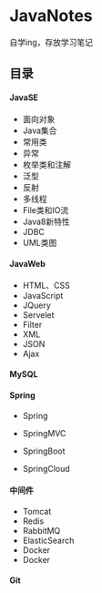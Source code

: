 # JavaNotes
自学ing，存放学习笔记



## 目录

#### JavaSE

- 面向对象
- Java集合
- 常用类
- 异常
- 枚举类和注解
- 泛型
- 反射
- 多线程
- File类和IO流
- Java8新特性
- JDBC
- UML类图

#### JavaWeb

- HTML、CSS
- JavaScript
- JQuery
- Servelet
- Filter
- XML
- JSON
- Ajax

#### MySQL

#### Spring

- Spring

- SpringMVC

- SpringBoot
- SpringCloud

#### 中间件

- Tomcat
- Redis
- RabbitMQ
- ElasticSearch
- Docker
- Docker

#### Git